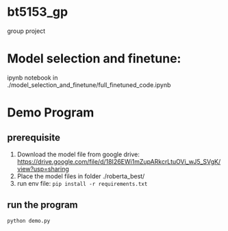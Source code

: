 # bt5153_gp
group project

# Model selection and finetune:
ipynb notebook in ./model_selection_and_finetune/full_finetuned_code.ipynb

# Demo Program
## prerequisite
1. Download the model file from google drive: https://drive.google.com/file/d/18I26EWi1mZupARkcrLtuOVi_wJ5_SVgK/view?usp=sharing
2. Place the model files in folder ./roberta_best/
3. run env file: `pip install -r requirements.txt`

## run the program
`python demo.py`
